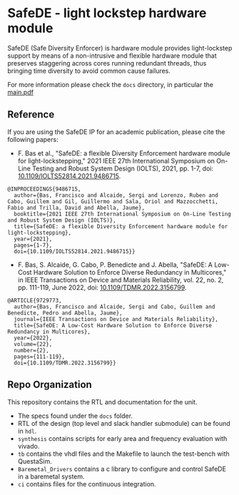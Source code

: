 # SafeDE - light lockstep hardware module
SafeDE (Safe Diversity Enforcer) is hardware module provides light-lockstep support by means of a non-intrusive and flexible hardware module that preserves staggering across cores running redundant threads, thus bringing time diversity to avoid common cause failures.

For more information please check the `docs` directory, in particular the [main.pdf](docs/main.pdf)

## Reference

If you are using the SafeDE IP for an academic publication, please cite the following papers:

- F. Bas et al., "SafeDE: a flexible Diversity Enforcement hardware module for light-lockstepping," 2021 IEEE 27th International Symposium on On-Line Testing and Robust System Design (IOLTS), 2021, pp. 1-7, doi: [10.1109/IOLTS52814.2021.9486715](https://doi.org/10.1109/IOLTS52814.2021.9486715).

```
@INPROCEEDINGS{9486715,
  author={Bas, Francisco and Alcaide, Sergi and Lorenzo, Ruben and Cabo, Guillem and Gil, Guillermo and Sala, Oriol and Mazzocchetti, Fabio and Trilla, David and Abella, Jaume},
  booktitle={2021 IEEE 27th International Symposium on On-Line Testing and Robust System Design (IOLTS)}, 
  title={SafeDE: a flexible Diversity Enforcement hardware module for light-lockstepping}, 
  year={2021},
  pages={1-7},
  doi={10.1109/IOLTS52814.2021.9486715}}
```

- F. Bas, S. Alcaide, G. Cabo, P. Benedicte and J. Abella, "SafeDE: A Low-Cost Hardware Solution to Enforce Diverse Redundancy in Multicores," in IEEE Transactions on Device and Materials Reliability, vol. 22, no. 2, pp. 111-119, June 2022, doi: [10.1109/TDMR.2022.3156799](https://doi.org/10.1109/TDMR.2022.3156799).

```
@ARTICLE{9729773,
  author={Bas, Francisco and Alcaide, Sergi and Cabo, Guillem and Benedicte, Pedro and Abella, Jaume},
  journal={IEEE Transactions on Device and Materials Reliability}, 
  title={SafeDE: A Low-Cost Hardware Solution to Enforce Diverse Redundancy in Multicores}, 
  year={2022},
  volume={22},
  number={2},
  pages={111-119},
  doi={10.1109/TDMR.2022.3156799}}
```

## Repo Organization

This repository contains the RTL and documentation for the unit.

- The specs found under the `docs` folder.
- RTL of the design (top level and slack handler submodule) can be found in `hdl`.
- `synthesis` contains scripts for early area and frequency evaluation with vivado.
- `tb` contains the vhdl files and the Makefile to launch the test-bench with QuestaSim.
- `Baremetal_Drivers` contains a c library to configure and control SafeDE in a baremetal system.
- `ci` contains files for the continuous integration.

